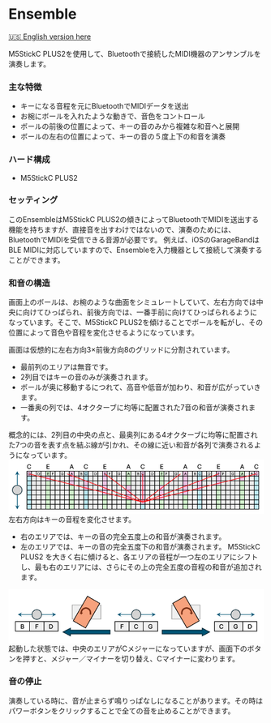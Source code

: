 # Ensemble


[🇺🇸 English version here](README.md)

M5StickC PLUS2を使用して、Bluetoothで接続したMIDI機器のアンサンブルを演奏します。

### 主な特徴
- キーになる音程を元にBluetoothでMIDIデータを送出
- お椀にボールを入れたような動きで、音色をコントロール
- ボールの前後の位置によって、キーの音のみから複雑な和音へと展開
- ボールの左右の位置によって、キーの音の５度上下の和音を演奏

### ハード構成
- M5StickC PLUS2

### セッティング
このEnsembleはM5StickC PLUS2の傾きによってBluetoothでMIDIを送出する機能を持ちますが、直接音を出すわけではないので、演奏のためには、BluetoothでMIDIを受信できる音源が必要です。
例えば、iOSのGarageBandはBLE MIDIに対応していますので、Ensembleを入力機器として接続して演奏することができます。

### 和音の構造
画面上のボールは、お椀のような曲面をシミュレートしていて、左右方向では中央に向けてひっぱられ、前後方向では、一番手前に向けてひっぱられるようになっています。そこで、M5StickC PLUS2を傾けることでボールを転がし、その位置によって音色や音程を変化させるようになっています。

画面は仮想的に左右方向3×前後方向8のグリッドに分割されています。
- 最前列のエリアは無音です。
- 2列目ではキーの音のみが演奏されます。
- ボールが奥に移動するにつれて、高音や低音が加わり、和音が広がっていきます。
- 一番奥の列では、4オクターブに均等に配置された7音の和音が演奏されます。

概念的には、2列目の中央の点と、最奥列にある4オクターブに均等に配置された7つの音を表す点を結ぶ線が引かれ、その線に近い和音が各列で演奏されるようになっています。
<img src="images/code1.png" align="center" width="850">
左右方向はキーの音程を変化させます。
- 右のエリアでは、キーの音の完全五度上の和音が演奏されます。
- 左のエリアでは、キーの音の完全五度下の和音が演奏されます。
M5StickC PLUS2 を大きく右に傾けると、各エリアの音程が一つ左のエリアにシフトし、最も右のエリアには、さらにその上の完全五度の音程の和音が追加されます。
<img src="images/code2.png" align="center" width="850">
起動した状態では、中央のエリアがCメジャーになっていますが、画面下のボタンを押すと、メジャー／マイナーを切り替え、Cマイナーに変わります。

### 音の停止
演奏している時に、音が止まらず鳴りっぱなしになることがあります。その時はパワーボタンをクリックすることで全ての音を止めることができます。




